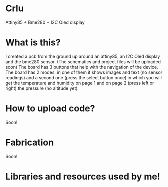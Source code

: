 # CrIu
Attiny85 + Bme280 + I2C Oled display

# What is this?

I created a pcb from the ground up around an attiny85, an I2C Oled display and the bme280 sensor. (The schematics and project files will be uploaded soon)
The board has 3 buttons that help with the navigation of the device. The board has 2 modes, in one of them it shows images and text (no sensor readings) and a second one (press the select button once) in which you will get the temperature and humidity on page 1 and on page 2 (press left or right) the pressure (no altitude yet)

# How to upload code?

Soon!

# Fabrication

Soon!

# Libraries and resources used by me!
